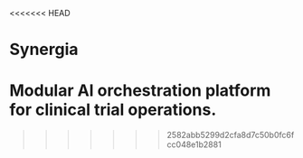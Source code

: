 <<<<<<< HEAD
# Synergia

Modular AI orchestration platform for clinical trial operations.
=======
>>>>>>> 2582abb5299d2cfa8d7c50b0fc6fcc048e1b2881

